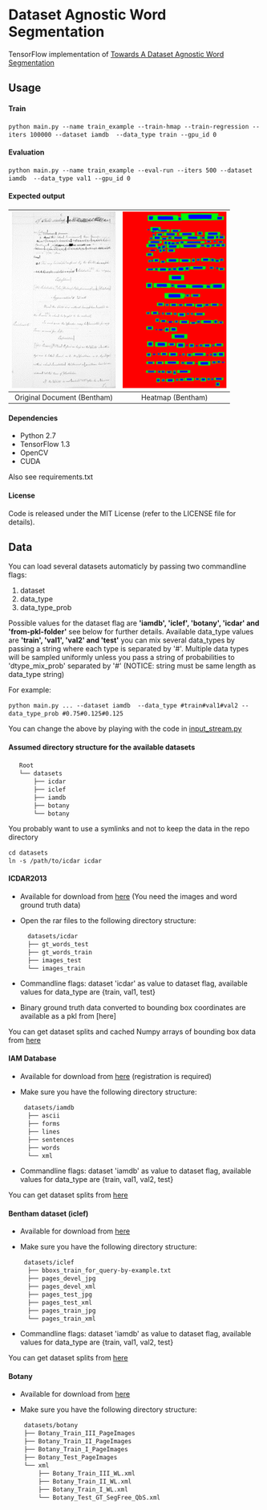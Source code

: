 # Dataset Agnostic Word Segmentation

TensorFlow implementation of [Towards A Dataset Agnostic Word Segmentation](https://sites.google.com/view/tdsas/home)

## Usage

#### Train

    python main.py --name train_example --train-hmap --train-regression --iters 100000 --dataset iamdb  --data_type train --gpu_id 0

#### Evaluation

    python main.py --name train_example --eval-run --iters 500 --dataset iamdb  --data_type val1 --gpu_id 0

#### Expected output
| [![Sample of Bentham (iclef) Document](img/iclef_sample.png)](img/iclef_sample.png)  | [![Sample of Bentham (iclef) Document heatmap](img/iclef_hmap_sample.png)](img/iclef_hmap_sample.png) |
|:---:|:---:|
| Original Document (Bentham) | Heatmap (Bentham) |


#### Dependencies
* Python 2.7
* TensorFlow 1.3
* OpenCV
* CUDA

Also see requirements.txt

#### License

Code is released under the MIT License (refer to the LICENSE file for details).

## Data

You can load several datasets automaticly by passing two commandline flags:

1. dataset
2. data_type
3. data_type_prob

Possible values for the dataset flag are **'iamdb', 'iclef', 'botany', 'icdar' and 'from-pkl-folder'** see below for further details. Available data_type values are **'train', 'val1', 'val2' and 'test'**
you can mix several data_types by passing a string where each type is separated by '#'. Multiple data types will be sampled uniformly unless you pass
a string of probabilities to 'dtype_mix_prob' separated by '#' (NOTICE: string must be same length as data_type string)

For example:

    python main.py ... --dataset iamdb  --data_type #train#val1#val2 --data_type_prob #0.75#0.125#0.125

You can change the above by playing with the code in [input_stream.py](settings/input_stream.py)

#### Assumed directory structure for the available datasets

       Root
       └── datasets
           ├── icdar
           ├── iclef
           ├── iamdb
           ├── botany
           └── botany

You probably want to use a symlinks and not to keep the data in the repo directory

    cd datasets
    ln -s /path/to/icdar icdar



#### ICDAR2013
* Available for download from [here](http://users.iit.demokritos.gr/~nstam/ICDAR2013HandSegmCont/BenchmarkingDataset/) (You need the images and word ground truth data)
* Open the rar files to the following directory structure:

        datasets/icdar
        ├── gt_words_test
        ├── gt_words_train
        ├── images_test
        └── images_train

* Commandline flags: dataset 'icdar' as value to dataset flag, available values for data_type are {train, val1, test}

* Binary ground truth data converted to bounding box coordinates are available as a pkl from [here]

You can get dataset splits and cached Numpy arrays of bounding box data from [here](https://drive.google.com/drive/folders/1QnDWjB2WmBIrNrE8lDvSJ99Oj8_TaMZq?usp=sharing)

#### IAM Database

* Available for download from [here](http://www.fki.inf.unibe.ch/databases/iam-handwriting-database/download-the-iam-handwriting-database) (registration is required)

* Make sure you have the following directory structure:

       datasets/iamdb
        ├── ascii
        ├── forms
        ├── lines
        ├── sentences
        ├── words
        └── xml

* Commandline flags: dataset 'iamdb' as value to dataset flag, available values for data_type are {train, val1, val2, test}

You can get dataset splits from [here](https://drive.google.com/drive/folders/1QnDWjB2WmBIrNrE8lDvSJ99Oj8_TaMZq?usp=sharing)

#### Bentham dataset (iclef)

* Available for download from [here](https://zenodo.org/record/52994)

* Make sure you have the following directory structure:

       datasets/iclef
        ├── bboxs_train_for_query-by-example.txt
        ├── pages_devel_jpg
        ├── pages_devel_xml
        ├── pages_test_jpg
        ├── pages_test_xml
        ├── pages_train_jpg
        └── pages_train_xml

* Commandline flags: dataset 'iamdb' as value to dataset flag, available values for data_type are {train, val1, val2, test}

You can get dataset splits from [here](https://drive.google.com/drive/folders/1QnDWjB2WmBIrNrE8lDvSJ99Oj8_TaMZq?usp=sharing)

#### Botany

* Available for download from [here](https://www.prhlt.upv.es/contests/icfhr2016-kws/data.html)

* Make sure you have the following directory structure:

       datasets/botany
       ├── Botany_Train_III_PageImages
       ├── Botany_Train_II_PageImages
       ├── Botany_Train_I_PageImages
       ├── Botany_Test_PageImages
       └── xml
           ├── Botany_Train_III_WL.xml
           ├── Botany_Train_II_WL.xml
           ├── Botany_Train_I_WL.xml
           └── Botany_Test_GT_SegFree_QbS.xml
